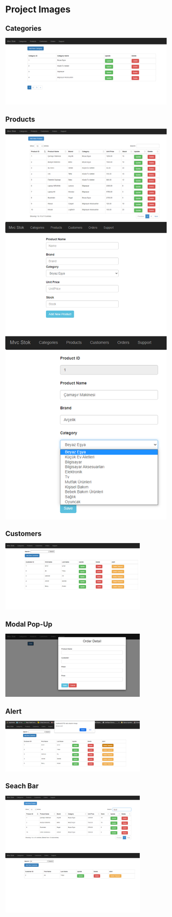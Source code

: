 # Project Images 
## Categories

<div>
<img src="Categories.png"   >
</div>

## Products

<div>
<img src="Products.png"   >
<img src="Add%20New%20Product.png"   >
<img src="Update%20Product.png"   >
</div>

## Customers

<div>
<img src="Customers.png" width="420px"  >
</div>

## Modal Pop-Up

<div>
<img src="Modal%20Pop-Up.png" width="420px"  >
</div>

## Alert

<div>
<img src="Notification%20for%20Delete.png" width="420px"  >
</div>

## Seach Bar

<div>
<img src="Products%20Search%20Bar.png" width="420px"  >
<img src="Customer%20Search%20Bar%20.png" width="420px"  >
</div>

